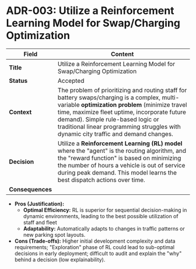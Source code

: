# ADR-003: Utilize a Reinforcement Learning Model for Swap/Charging Optimization

| **Field** | **Content** |
| --- | --- |
| **Title** | Utilize a Reinforcement Learning Model for Swap/Charging Optimization |
| **Status** | Accepted |
| **Context** | The problem of prioritizing and routing staff for battery swaps/charging is a complex, multi-variable **optimization problem** (minimize travel time, maximize fleet uptime, incorporate future demand). Simple rule-based logic or traditional linear programming struggles with dynamic city traffic and demand changes. |
| **Decision** | Utilize a **Reinforcement Learning (RL) model** where the "agent" is the routing algorithm, and the "reward function" is based on minimizing the number of hours a vehicle is out of service during peak demand. This model learns the best dispatch actions over time. |
| **Consequences** |
- **Pros (Justification):**
    - **Optimal Efficiency:** RL is superior for sequential decision-making in dynamic environments, leading to the best possible utilization of staff and fleet
    - **Adaptability:** Automatically adapts to changes in traffic patterns or new parking spot layouts.
- **Cons (Trade-offs):** Higher initial development complexity and data requirements; "Exploration" phase of RL could lead to sub-optimal decisions in early deployment; difficult to audit and explain the "why" behind a decision (low explainability).